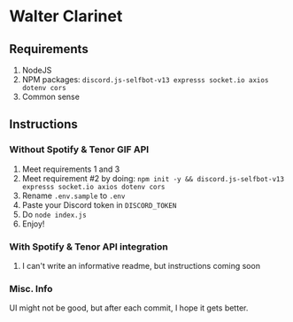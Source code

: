 # Walter Clarinet

## Requirements
1. NodeJS
2. NPM packages: `discord.js-selfbot-v13 expresss socket.io axios dotenv cors`
3. Common sense

## Instructions

### Without Spotify & Tenor GIF API

1. Meet requirements 1 and 3
2. Meet requirement #2 by doing: `npm init -y && discord.js-selfbot-v13 expresss socket.io axios dotenv cors`
3. Rename `.env.sample` to `.env`
4. Paste your Discord token in `DISCORD_TOKEN`
5. Do `node index.js`
6. Enjoy!

### With Spotify & Tenor API integration

1. I can't write an informative readme, but instructions coming soon

### Misc. Info

UI might not be good, but after each commit, I hope it gets better.
